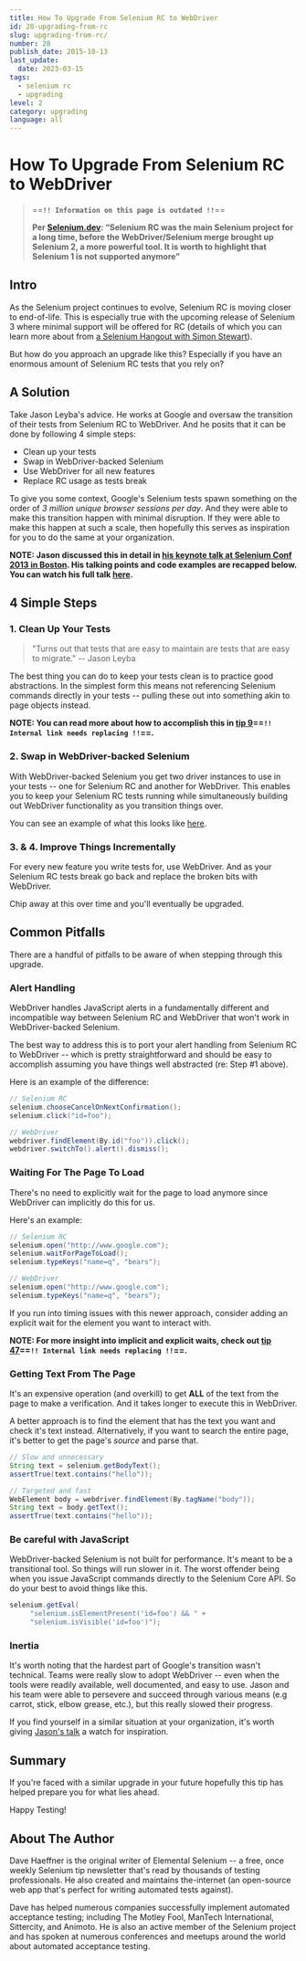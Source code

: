 ```yaml
---
title: How To Upgrade From Selenium RC to WebDriver
id: 28-upgrading-from-rc
slug: upgrading-from-rc/
number: 28
publish_date: 2015-10-13
last_update:
  date: 2023-03-15
tags:
  - selenium rc
  - upgrading
level: 2
category: upgrading
language: all
---
```


# How To Upgrade From Selenium RC to WebDriver

>==**`!! Information on this page is outdated !!`**==
>
>__Per [Selenium.dev](https://www.selenium.dev/documentation/legacy/selenium_1/): “Selenium RC was the main Selenium project for a long time, before the WebDriver/Selenium merge brought up Selenium 2, a more powerful tool. It is worth to highlight that Selenium 1 is not supported anymore”__

## Intro

As the Selenium project continues to evolve, Selenium RC is moving closer to end-of-life. This is especially true with the upcoming release of Selenium 3 where minimal support will be offered for RC (details of which you can learn more about from [a Selenium Hangout with Simon Stewart](http://seleniumhq.wordpress.com/2013/10/09/selenium-hangout-2-recap/)).

But how do you approach an upgrade like this? Especially if you have an enormous amount of Selenium RC tests that you rely on?

## A Solution

Take Jason Leyba's advice. He works at Google and oversaw the transition of their tests from Selenium RC to WebDriver. And he posits that it can be done by following 4 simple steps:  

+ Clean up your tests  
+ Swap in WebDriver-backed Selenium  
+ Use WebDriver for all new features  
+ Replace RC usage as tests break  

To give you some context, Google's Selenium tests spawn something on the order of _3 million unique browser sessions per day_. And they were able to make this transition happen with minimal disruption. If they were able to make this happen at such a scale, then hopefully this serves as inspiration for you to do the same at your organization.

__NOTE: Jason discussed this in detail in [his keynote talk at Selenium Conf 2013 in Boston](http://www.youtube.com/watch?v=cSLmfegT36A). His talking points and code examples are recapped below. You can watch his full talk [here](http://www.youtube.com/watch?v=cSLmfegT36A).__


## 4 Simple Steps

### 1. Clean Up Your Tests

> "Turns out that tests that are easy to maintain are tests that are easy to migrate." -- Jason Leyba

The best thing you can do to keep your tests clean is to practice good abstractions. In the simplest form this means not referencing Selenium commands directly in your tests -- pulling these out into something akin to page objects instead.

__NOTE: You can read more about how to accomplish this in [tip 9](/tips/9-use-a-base-page-object)==**`!! Internal link needs replacing !!`**==.__

### 2. Swap in WebDriver-backed Selenium

With WebDriver-backed Selenium you get two driver instances to use in your tests -- one for Selenium RC and another for WebDriver. This enables you to keep your Selenium RC tests running while simultaneously building out WebDriver functionality as you transition things over.

You can see an example of what this looks like [here](https://github.com/SeleniumHQ/selenium/wiki/Ruby-Bindings#webdriver-backed-selenium).

### 3. & 4. Improve Things Incrementally

For every new feature you write tests for, use WebDriver. And as your Selenium RC tests break go back and replace the broken bits with WebDriver.

Chip away at this over time and you'll eventually be upgraded.

## Common Pitfalls

There are a handful of pitfalls to be aware of when stepping through this upgrade.

### Alert Handling

WebDriver handles JavaScript alerts in a fundamentally different and incompatible way between Selenium RC and WebDriver that won't work in WebDriver-backed Selenium.

The best way to address this is to port your alert handling from Selenium RC to WebDriver -- which is pretty straightforward and should be easy to accomplish assuming you have things well abstracted (re: Step #1 above).

Here is an example of the difference:

```java
// Selenium RC
selenium.chooseCancelOnNextConfirmation();
selenium.click("id=foo");

// WebDriver
webdriver.findElement(By.id("foo")).click();
webdriver.switchTo().alert().dismiss();
```

### Waiting For The Page To Load

There's no need to explicitly wait for the page to load anymore since WebDriver can implicitly do this for us.

Here's an example:

```java
// Selenium RC
selenium.open("http://www.google.com");
selenium.waitForPageToLoad();
selenium.typeKeys("name=q", "bears");

// WebDriver
selenium.open("http://www.google.com");
selenium.typeKeys("name=q", "bears");
```

If you run into timing issues with this newer approach, consider adding an explicit wait for the element you want to interact with.

__NOTE: For more insight into implicit and explicit waits, check out [tip 47](/tips/47-waiting)==**`!! Internal link needs replacing !!`**==.__

### Getting Text From The Page

It's an expensive operation (and overkill) to get __ALL__ of the text from the page to make a verification. And it takes longer to execute this in WebDriver.

A better approach is to find the element that has the text you want and check it's text instead. Alternatively, if you want to search the entire page, it's better to get the page's _source_ and parse that.

```java
// Slow and unnecessary
String text = selenium.getBodyText();
assertTrue(text.contains("hello"));

// Targeted and fast
WebElement body = webdriver.findElement(By.tagName("body"));
String text = body.getText();
assertTrue(text.contains("hello"));
```

### Be careful with JavaScript

WebDriver-backed Selenium is not built for performance. It's meant to be a transitional tool. So things will run slower in it. The worst offender being when you issue JavaScript commands directly to the Selenium Core API. So do your best to avoid things like this.

```java
selenium.getEval(
     "selenium.isElementPresent('id=foo') && " +
     "selenium.isVisible('id=foo')");
```

### Inertia

It's worth noting that the hardest part of Google's transition wasn't technical. Teams were really slow to adopt WebDriver -- even when the tools were readily available, well documented, and easy to use. Jason and his team were able to persevere and succeed through various means (e.g carrot, stick, elbow grease, etc.), but this really slowed their progress.

If you find yourself in a similar situation at your organization, it's worth giving [Jason's talk](http://www.youtube.com/watch?v=cSLmfegT36A) a watch for inspiration.

## Summary

If you're faced with a similar upgrade in your future hopefully this tip has helped prepare you for what lies ahead.

Happy Testing!

## About The Author

Dave Haeffner is the original writer of Elemental Selenium -- a free, once weekly Selenium tip newsletter that's read by thousands of testing professionals. He also created and maintains the-internet (an open-source web app that's perfect for writing automated tests against).

Dave has helped numerous companies successfully implement automated acceptance testing; including The Motley Fool, ManTech International, Sittercity, and Animoto. He is also an active member of the Selenium project and has spoken at numerous conferences and meetups around the world about automated acceptance testing.
